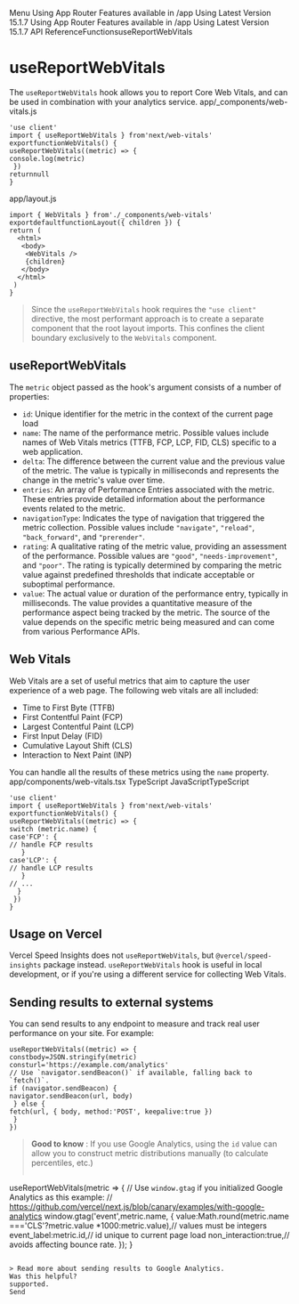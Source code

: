 Menu
Using App Router
Features available in /app
Using Latest Version
15.1.7
Using App Router
Features available in /app
Using Latest Version
15.1.7
API ReferenceFunctionsuseReportWebVitals
# useReportWebVitals
The `useReportWebVitals` hook allows you to report Core Web Vitals, and can be used in combination with your analytics service.
app/_components/web-vitals.js
```
'use client'
import { useReportWebVitals } from'next/web-vitals'
exportfunctionWebVitals() {
useReportWebVitals((metric) => {
console.log(metric)
 })
returnnull
}
```

app/layout.js
```
import { WebVitals } from'./_components/web-vitals'
exportdefaultfunctionLayout({ children }) {
return (
  <html>
   <body>
    <WebVitals />
    {children}
   </body>
  </html>
 )
}
```

> Since the `useReportWebVitals` hook requires the `"use client"` directive, the most performant approach is to create a separate component that the root layout imports. This confines the client boundary exclusively to the `WebVitals` component.
## useReportWebVitals
The `metric` object passed as the hook's argument consists of a number of properties:
  * `id`: Unique identifier for the metric in the context of the current page load
  * `name`: The name of the performance metric. Possible values include names of Web Vitals metrics (TTFB, FCP, LCP, FID, CLS) specific to a web application.
  * `delta`: The difference between the current value and the previous value of the metric. The value is typically in milliseconds and represents the change in the metric's value over time.
  * `entries`: An array of Performance Entries associated with the metric. These entries provide detailed information about the performance events related to the metric.
  * `navigationType`: Indicates the type of navigation that triggered the metric collection. Possible values include `"navigate"`, `"reload"`, `"back_forward"`, and `"prerender"`.
  * `rating`: A qualitative rating of the metric value, providing an assessment of the performance. Possible values are `"good"`, `"needs-improvement"`, and `"poor"`. The rating is typically determined by comparing the metric value against predefined thresholds that indicate acceptable or suboptimal performance.
  * `value`: The actual value or duration of the performance entry, typically in milliseconds. The value provides a quantitative measure of the performance aspect being tracked by the metric. The source of the value depends on the specific metric being measured and can come from various Performance APIs.


## Web Vitals
Web Vitals are a set of useful metrics that aim to capture the user experience of a web page. The following web vitals are all included:
  * Time to First Byte (TTFB)
  * First Contentful Paint (FCP)
  * Largest Contentful Paint (LCP)
  * First Input Delay (FID)
  * Cumulative Layout Shift (CLS)
  * Interaction to Next Paint (INP)


You can handle all the results of these metrics using the `name` property.
app/components/web-vitals.tsx
TypeScript
JavaScriptTypeScript
```
'use client'
import { useReportWebVitals } from'next/web-vitals'
exportfunctionWebVitals() {
useReportWebVitals((metric) => {
switch (metric.name) {
case'FCP': {
// handle FCP results
   }
case'LCP': {
// handle LCP results
   }
// ...
  }
 })
}
```

## Usage on Vercel
Vercel Speed Insights does not `useReportWebVitals`, but `@vercel/speed-insights` package instead. `useReportWebVitals` hook is useful in local development, or if you're using a different service for collecting Web Vitals.
## Sending results to external systems
You can send results to any endpoint to measure and track real user performance on your site. For example:
```
useReportWebVitals((metric) => {
constbody=JSON.stringify(metric)
consturl='https://example.com/analytics'
// Use `navigator.sendBeacon()` if available, falling back to `fetch()`.
if (navigator.sendBeacon) {
navigator.sendBeacon(url, body)
 } else {
fetch(url, { body, method:'POST', keepalive:true })
 }
})
```

> **Good to know** : If you use Google Analytics, using the `id` value can allow you to construct metric distributions manually (to calculate percentiles, etc.)
> ```
useReportWebVitals(metric => {
// Use `window.gtag` if you initialized Google Analytics as this example:
// https://github.com/vercel/next.js/blob/canary/examples/with-google-analytics
window.gtag('event',metric.name, {
  value:Math.round(metric.name ==='CLS'?metric.value *1000:metric.value),// values must be integers
  event_label:metric.id,// id unique to current page load
  non_interaction:true,// avoids affecting bounce rate.
 });
}
```

> Read more about sending results to Google Analytics.
Was this helpful?
supported.
Send
